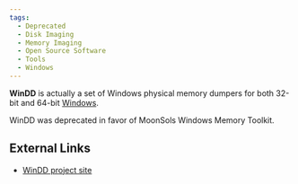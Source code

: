 ```yaml
---
tags:
  - Deprecated
  - Disk Imaging
  - Memory Imaging
  - Open Source Software
  - Tools
  - Windows
---
```

**WinDD** is actually a set of Windows physical memory dumpers for both 32-bit
and 64-bit [Windows](windows.md).

WinDD was deprecated in favor of MoonSols Windows Memory Toolkit.

## External Links

* [WinDD project site](https://sourceforge.net/projects/windd/)
